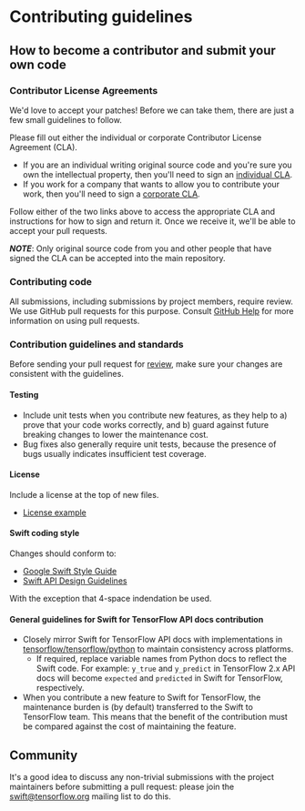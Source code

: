 # Contributing guidelines

## How to become a contributor and submit your own code

### Contributor License Agreements

We'd love to accept your patches! Before we can take them, there are
just a few small guidelines to follow.

Please fill out either the individual or corporate Contributor License Agreement
(CLA).

  * If you are an individual writing original source code and you're sure you
    own the intellectual property, then you'll need to sign an [individual
    CLA](https://code.google.com/legal/individual-cla-v1.0.html).
  * If you work for a company that wants to allow you to contribute your work,
    then you'll need to sign a [corporate
    CLA](https://code.google.com/legal/corporate-cla-v1.0.html).

Follow either of the two links above to access the appropriate CLA and
instructions for how to sign and return it. Once we receive it, we'll be able to
accept your pull requests.

***NOTE***: Only original source code from you and other people that have signed
the CLA can be accepted into the main repository.

### Contributing code

All submissions, including submissions by project members, require review. We
use GitHub pull requests for this purpose. Consult [GitHub
Help](https://help.github.com/articles/about-pull-requests/) for more
information on using pull requests.

### Contribution guidelines and standards

Before sending your pull request for 
[review](https://github.com/tensorflow/swift-apis/pulls), 
make sure your changes are consistent with the guidelines.

#### Testing

*   Include unit tests when you contribute new features, as they help to a)
    prove that your code works correctly, and b) guard against future breaking
    changes to lower the maintenance cost.
*   Bug fixes also generally require unit tests, because the presence of bugs
    usually indicates insufficient test coverage.

#### License

Include a license at the top of new files.
* [License example](https://github.com/tensorflow/swift-apis/blob/master/Sources/TensorFlow/Random.swift)

#### Swift coding style

Changes should conform to:

* [Google Swift Style Guide](https://google.github.io/swift/)
* [Swift API Design Guidelines](https://swift.org/documentation/api-design-guidelines/)

With the exception that 4-space indendation be used.

#### General guidelines for Swift for TensorFlow API docs contribution

* Closely mirror Swift for TensorFlow API docs with implementations in [tensorflow/tensorflow/python](https://github.com/tensorflow/tensorflow/tree/master/tensorflow/python) to maintain consistency across platforms.
  - If required, replace variable names from Python docs to reflect the Swift code. For example: `y_true` and `y_predict` in TensorFlow 2.x API docs will become `expected` and `predicted` in Swift for TensorFlow, respectively.
* When you contribute a new feature to Swift for TensorFlow, the maintenance burden is (by default) transferred to the Swift to TensorFlow team. This means that the benefit of the contribution must be compared against the cost of maintaining the feature.

## Community

It's a good idea to discuss any non-trivial submissions with the project
maintainers before submitting a pull request: please join the
[swift@tensorflow.org](https://groups.google.com/a/tensorflow.org/d/forum/swift)
mailing list to do this.

